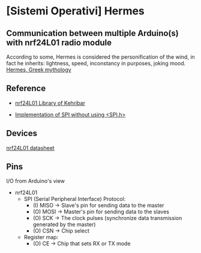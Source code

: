 # [Sistemi Operativi] Hermes
## Communication between multiple Arduino(s) with nrf24L01 radio module
According to some, Hermes is considered the personification of the wind, in fact he inherits: lightness, speed, inconstancy in purposes, joking mood.
[Hermes, Greek mythology](http://mitologiagreca.blogspot.com/2007/07/hermes.html)

## Reference
* [nrf24L01 Library of Kehribar](https://github.com/kehribar/nrf24L01_plus)

* [Implementation of SPI without using <SPI.h>](https://forum.arduino.cc/index.php?topic=516889.0)

## Devices
[nrf24L01 datasheet](https://www.sparkfun.com/datasheets/Components/SMD/nRF24L01Pluss_Preliminary_Product_Specification_v1_0.pdf)

## Pins
I/O from Arduino's view
*  nrf24L01
    *  SPI (Serial Peripheral Interface) Protocol:
        *  (I) MISO -> Slave's pin for sending data to the master
        *  (O) MOSI -> Master's pin for sending data to the slaves
        *  (O) SCK  -> The clock pulses (synchronize data transmission generated by the master)
        *  (O) CSN  -> Chip select
    *  Register map:
        * (O) CE    -> Chip that sets RX or TX mode
    
